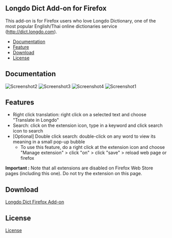 Longdo Dict Add-on for Firefox
-------------

This add-on is for Firefox users who love Longdo Dictionary, one of the most popular English/Thai online dictionaries service (http://dict.longdo.com).
* [Documentation](#documentation)
* [Feature](#feature)
* [Download](#download)
* [License](#license)

## Documentation
![Screenshot2](https://user-images.githubusercontent.com/51812582/62185585-415ec000-b38d-11e9-95ab-31a08c9b28d6.png)
![Screenshot3](https://user-images.githubusercontent.com/51812582/62185590-47ed3780-b38d-11e9-9864-dda1379ac09d.png)
![Screenshot4](https://user-images.githubusercontent.com/51812582/62185591-47ed3780-b38d-11e9-8818-77fef0932bbf.png)
![Screenshot1](https://user-images.githubusercontent.com/51812582/62185600-4cb1eb80-b38d-11e9-93a0-d43852e117ec.png)


## Features
- Right click translation: right click on a selected text and choose "Translate in Longdo"
- Search: click on the extension icon, type in a keyword and click search icon to search
- [Optional] Double click search: double-click on any word to view its meaning in a small pop-up bubble
   - To use this feature, do a right click at the extension icon and choose "Manage extension"  >  click "on" > click "save" >  reload web page or firefox  

**Important :** Note that all extensions are disabled on Firefox Web Store pages (including this one). Do not try the extension on this page.

## Download
[Longdo Dict Firefox Add-on]()

## License
[License]()
